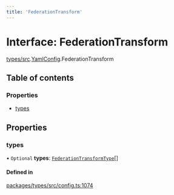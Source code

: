 ```yaml
---
title: 'FederationTransform'
---
```


# Interface: FederationTransform

[types/src](../modules/types_src).[YamlConfig](../modules/types_src.YamlConfig).FederationTransform

## Table of contents

### Properties

- [types](types_src.YamlConfig.FederationTransform#types)

## Properties

### types

• `Optional` **types**: [`FederationTransformType`](types_src.YamlConfig.FederationTransformType)[]

#### Defined in

[packages/types/src/config.ts:1074](https://github.com/Urigo/graphql-mesh/blob/master/packages/types/src/config.ts#L1074)

